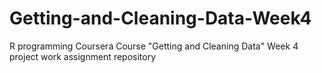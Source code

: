 # Getting-and-Cleaning-Data-Week4
R programming Coursera Course "Getting and Cleaning Data" Week 4 project work assignment repository
